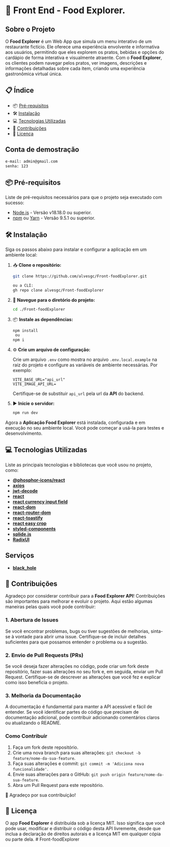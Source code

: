 # 🍕 Front End - Food Explorer.

## Sobre o Projeto

O **Food Explorer** é um Web App que simula um menu interativo de um restaurante fictício. Ele oferece uma experiência envolvente e informativa aos usuários, permitindo que eles explorem os pratos, bebidas e opções do cardápio de forma interativa e visualmente atraente. Com o **Food Explorer**, os clientes podem navegar pelos pratos, ver imagens, descrições e informações detalhadas sobre cada item, criando uma experiência gastronômica virtual única.

## 📋 Índice

- 📦 [Pré-requisitos](#-pré-requisitos)
- 🛠️ [Instalação](#%EF%B8%8F-instalação)
- 💻 [Tecnologias Utilizadas](#-tecnologias-utilizadas)
- 🤝 [Contribuições](#-contribuições)
- 📄 [Licença](#-licença)


## Conta de demostração
```bash
e-mail: admin@gmail.com
senha: 123
```

## 📦 Pré-requisitos

Liste de pré-requisitos necessários para que o projeto seja executado com sucesso:

- [Node.js](https://nodejs.org/) - Versão v18.18.0 ou superior.
- [npm](https://www.npmjs.com/) ou [Yarn](https://yarnpkg.com/) - Versão 9.5.1 ou superior.

## 🛠️ Instalação

Siga os passos abaixo para instalar e configurar a aplicação em um ambiente local:

1. 📥 **Clone o repositório:**

    ```bash
    git clone https://github.com/alvesgc/Front-foodExplorer.git

    ou a CLI:
    gh repo clone alvesgc/Front-foodExplorer
    ```

2. 📂 **Navegue para o diretório do projeto:**

    ```bash
    cd ./Front-foodExplorer
    ```

3. 📦 **Instale as dependências:**

    ```bash
    npm install
     ou
    npm i
    ```

4. ⚙️ **Crie um arquivo de configuração:**

    Crie um arquivo `.env` como mostra no arquivo `.env.local.example` na raiz do projeto e configure as variáveis de ambiente necessárias. Por exemplo:

    ```dotenv
    VITE_BASE_URL="api_url"
    VITE_IMAGE_API_URL=
    ```

    Certifique-se de substituir `api_url` pela url da **API** do backend.

5. ▶️ **Inicie o servidor:**

    ```bash
    npm run dev
    ```

Agora a **Aplicação Food Explorer** está instalada, configurada e em execução no seu ambiente local. Você pode começar a usá-la para testes e desenvolvimento.

## 💻 Tecnologias Utilizadas

Liste as principais tecnologias e bibliotecas que você usou no projeto, como:

- [**@phosphor-icons/react**](https://github.com/phosphor-icons/phosphor-react)
- [**axios**](https://axios-http.com/)
- [**jwt-decode**](https://www.npmjs.com/package/jwt-decode)
- [**react**](https://reactjs.org/)
- [**react currency input field**](https://www.npmjs.com/package/react-currency-input-field)
- [**react-dom**](https://reactjs.org/)
- [**react-router-dom**](https://reactrouter.com/web/guides/quick-start)
- [**react-toastify**](https://fkhadra.github.io/react-toastify/introduction)
- [**react easy crop**](https://www.npmjs.com/package/react-easy-crop)
- [**styled-components**](https://styled-components.com/)
- [**splide.js**](https://splidejs.com/)
- [**RadixUI**](https://www.radix-ui.com/)

## Serviços
- [**black_hole**](https://deta.space/discovery/@mikhailsdv/black_hole-3kf)


## 🤝 Contribuições

Agradeço por considerar contribuir para a **Food Explorer API**! Contribuições são importantes para melhorar e evoluir o projeto. Aqui estão algumas maneiras pelas quais você pode contribuir:

### 1. Abertura de Issues

Se você encontrar problemas, bugs ou tiver sugestões de melhorias, sinta-se à vontade para abrir uma issue. Certifique-se de incluir detalhes suficientes para que possamos entender o problema ou a sugestão.

### 2. Envio de Pull Requests (PRs)

Se você deseja fazer alterações no código, pode criar um fork deste repositório, fazer suas alterações no seu fork e, em seguida, enviar um Pull Request. Certifique-se de descrever as alterações que você fez e explicar como isso beneficia o projeto.

### 3. Melhoria da Documentação

A documentação é fundamental para manter a API acessível e fácil de entender. Se você identificar partes do código que precisam de documentação adicional, pode contribuir adicionando comentários claros ou atualizando o README.

### Como Contribuir

1. Faça um fork deste repositório.
2. Crie uma nova branch para suas alterações: `git checkout -b feature/nome-da-sua-feature`.
3. Faça suas alterações e commit: `git commit -m 'Adiciona nova funcionalidade'`.
4. Envie suas alterações para o GitHub: `git push origin feature/nome-da-sua-feature`.
5. Abra um Pull Request para este repositório.

🤝 Agradeço por sua contribuição!
## 📄 Licença

O app **Food Explorer** é distribuída sob a licença MIT. Isso significa que você pode usar, modificar e distribuir o código desta API livremente, desde que inclua a declaração de direitos autorais e a licença MIT em qualquer cópia ou parte dela.
#   F r o n t - f o o d E x p l o r e r  
 